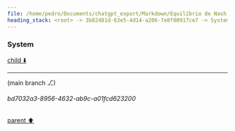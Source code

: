```yaml
---
file: /home/pedro/Documents/chatgpt_export/Markdown/Equilíbrio de Nash explicado.md
heading_stack: <root> -> 3b82481d-63e5-4d14-a206-7e8f08917ce7 -> System
---
```

### System

[child ⬇️](#bd7032a3-8956-4632-ab9c-a01fcd623200)

---

(main branch ⎇)
###### bd7032a3-8956-4632-ab9c-a01fcd623200
[parent ⬆️](#3b82481d-63e5-4d14-a206-7e8f08917ce7)
